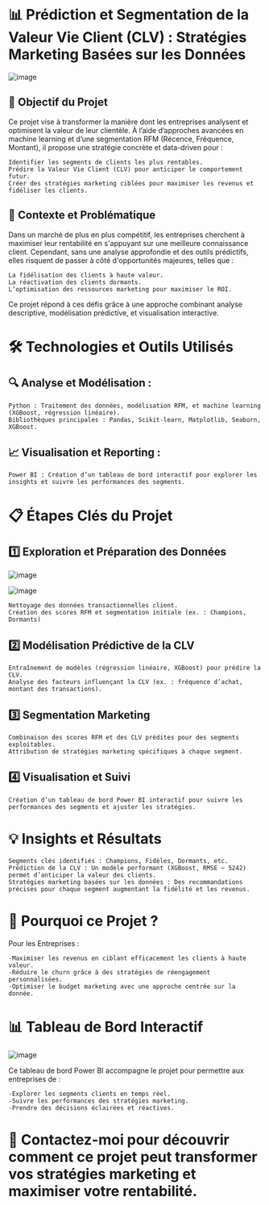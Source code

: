 # 📊 Prédiction et Segmentation de la Valeur Vie Client (CLV) : Stratégies Marketing Basées sur les Données

![image](https://github.com/user-attachments/assets/be0b76d2-a438-45df-9ab4-62de292e59bd)


## 🎯 Objectif du Projet

Ce projet vise à transformer la manière dont les entreprises analysent et optimisent la valeur de leur clientèle. À l’aide d’approches avancées en machine learning et d’une segmentation RFM (Récence, Fréquence, Montant), il propose une stratégie concrète et data-driven pour :

    Identifier les segments de clients les plus rentables.
    Prédire la Valeur Vie Client (CLV) pour anticiper le comportement futur.
    Créer des stratégies marketing ciblées pour maximiser les revenus et fidéliser les clients.

## 🚀 Contexte et Problématique

Dans un marché de plus en plus compétitif, les entreprises cherchent à maximiser leur rentabilité en s'appuyant sur une meilleure connaissance client. Cependant, sans une analyse approfondie et des outils prédictifs, elles risquent de passer à côté d'opportunités majeures, telles que :

    La fidélisation des clients à haute valeur.
    La réactivation des clients dormants.
    L’optimisation des ressources marketing pour maximiser le ROI.

Ce projet répond à ces défis grâce à une approche combinant analyse descriptive, modélisation prédictive, et visualisation interactive.

# 🛠 Technologies et Outils Utilisés

## 🔍 Analyse et Modélisation :

    Python : Traitement des données, modélisation RFM, et machine learning (XGBoost, régression linéaire).
    Bibliothèques principales : Pandas, Scikit-learn, Matplotlib, Seaborn, XGBoost.

## 📈 Visualisation et Reporting :

    Power BI : Création d’un tableau de bord interactif pour explorer les insights et suivre les performances des segments.

# 📋 Étapes Clés du Projet

## 1️⃣ Exploration et Préparation des Données

 ![image](https://github.com/user-attachments/assets/6f2bc1bd-f016-489a-9cb0-00ef3c204bb2)

 ![image](https://github.com/user-attachments/assets/54b038f0-54c2-4b5e-bb17-30e1ce1ed187)

    Nettoyage des données transactionnelles client.
    Création des scores RFM et segmentation initiale (ex. : Champions, Dormants)

## 2️⃣ Modélisation Prédictive de la CLV

    Entraînement de modèles (régression linéaire, XGBoost) pour prédire la CLV.
    Analyse des facteurs influençant la CLV (ex. : fréquence d’achat, montant des transactions).

## 3️⃣ Segmentation Marketing

    Combinaison des scores RFM et des CLV prédites pour des segments exploitables.
    Attribution de stratégies marketing spécifiques à chaque segment.

## 4️⃣ Visualisation et Suivi

    Création d’un tableau de bord Power BI interactif pour suivre les performances des segments et ajuster les stratégies.

# 💡 Insights et Résultats

    Segments clés identifiés : Champions, Fidèles, Dormants, etc.
    Prédiction de la CLV : Un modèle performant (XGBoost, RMSE ~ 5242) permet d’anticiper la valeur des clients.
    Stratégies marketing basées sur les données : Des recommandations précises pour chaque segment augmentant la fidélité et les revenus.

# 🎯 Pourquoi ce Projet ?
Pour les Entreprises :

    -Maximiser les revenus en ciblant efficacement les clients à haute valeur.
    -Réduire le churn grâce à des stratégies de réengagement personnalisées.
    -Optimiser le budget marketing avec une approche centrée sur la donnée.

# 📊 Tableau de Bord Interactif

![image](https://github.com/user-attachments/assets/c4778b47-99d9-406e-a87f-62a0a887087d)


Ce tableau de bord Power BI accompagne le projet pour permettre aux entreprises de :

    -Explorer les segments clients en temps réel.
    -Suivre les performances des stratégies marketing.
    -Prendre des décisions éclairées et réactives.


# 📩 Contactez-moi pour découvrir comment ce projet peut transformer vos stratégies marketing et maximiser votre rentabilité.
